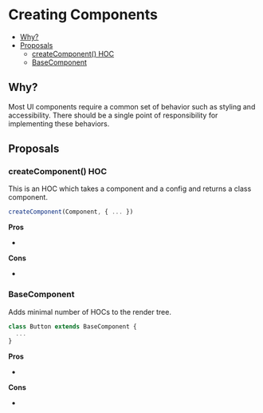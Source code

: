 # Creating Components

<!-- START doctoc generated TOC please keep comment here to allow auto update -->
<!-- DON'T EDIT THIS SECTION, INSTEAD RE-RUN doctoc TO UPDATE -->


- [Why?](#why)
- [Proposals](#proposals)
  - [createComponent() HOC](#createcomponent-hoc)
  - [BaseComponent](#basecomponent)

<!-- END doctoc generated TOC please keep comment here to allow auto update -->

## Why?

Most UI components require a common set of behavior such as styling and accessibility.  There should be a single point of responsibility for implementing these behaviors.

## Proposals

### createComponent() HOC

This is an HOC which takes a component and a config and returns a class component.

```jsx
createComponent(Component, { ... })
```

**Pros**

- 

**Cons**

-

### BaseComponent

Adds minimal number of HOCs to the render tree.

```jsx
class Button extends BaseComponent {
  ...
}
```

**Pros**

- 

**Cons**

-
